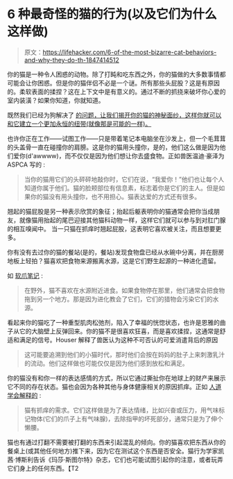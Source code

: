 # 6 种最奇怪的猫的行为(以及它们为什么这样做)

> 原文：<https://lifehacker.com/6-of-the-most-bizarre-cat-behaviors-and-why-they-do-th-1847414512>

你的猫是一种令人困惑的动物。除了打盹和吃东西之外，你的猫做的大多数事情都可能会让你困惑。但是你的猫伴侣不必是一个谜。所有那些头屁股？这是有原因的。柔软表面的揉捏？这在上下文中是有意义的。通过不断的抓挠来破坏你心爱的室内装潢？如果你知道，你就知道。

既然我们已经为狗解决了 [的问题，让我们揭开你的猫的神秘面纱，这样你就可以和它建立一个更加永恒的纽带(就像那是可能的一样)。](https://lifehacker.com/6-of-the-weirdest-dog-behaviors-and-why-they-do-it-1847393786)

也许你正在工作——试图工作——只是带着笔记本电脑坐在沙发上，但一个毛茸茸的头盖骨一直在碰撞你的肩膀。这是你的猫用头撞你，是的，他们这么做是因为他们爱你(d'awwww)，而不仅仅是因为他们想让你去盛食物。正如兽医温迪·豪泽为 ASPCA 写的 :

> 当你的猫用它们的头砰砰地敲你时，它们在说，“我爱你！”他们也让每个人知道你属于他们。猫的脸颊部位有信息素，标志着你是它们的主人。但是如果你的猫没有用头撞你，也不用担心。猫表达爱的方式还有很多。

翘起的猫屁股是另一种表示欣赏的象征；抬起后躯表明你的猫通常会把你当成朋友，就像猫用抬起的尾巴迎接其他猫科动物一样，这样它们就可以参与到对肛门腺的相互嗅闻中。 当一只猫在抓痒时翘起屁股，这表明它喜欢被关注，而且想要更多。

你有没有去过你的猫的餐站(是的，餐站)发现食物盘已经从水碗中分离，并在厨房地板上轻拍？猫喜欢把食物来源搬离水源，这是它们野生起源的一种进化遗留。

如 [软爪笔记](https://www.softpaws.com/why-does-my-cat-play-in-the-food-and-water-bowls/) :

> 在野外，猫不喜欢在水源附近进食。如果食物停在那里，他们通常会把食物拖到另一个地方。那是因为进化教会了它们，它们的猎物会污染它们的水源。

看起来你的猫吃了一种重型肌肉松弛剂，陷入了幸福的恍惚状态，也许是恩雅的曲子从它的大脑壁上反弹回来。你的猫不是很喜欢狂喜，而是喜欢揉捏，这通常是舒适和满足的信号。Houser 解释了兽医认为这种不可否认的可爱消遣背后的原因

> 这可能要追溯到他们的小猫时代，那时他们会按在妈妈的肚子上来刺激乳汁的流动。他们这样做也可能仅仅是因为他们感到放松和满足。

你的猫没有和你一样的表达感情的方式，所以它通过撕扯你在地球上的财产来展示它不同的存在状态。猫也会因为各种其他与身体健康相关的原因抓痒。正如 [人道学会解释的](https://www.humanesociety.org/resources/cats-destructive-scratching) :

> 猫有抓痒的需求。它们这样做是为了表达情绪，比如兴奋或压力，用气味标记物体(它们的爪子上有气味腺)，去除指甲的坏死部分，通常只是为了伸个懒腰。

猫也有通过打翻不需要被打翻的东西来引起混乱的倾向。你的猫喜欢把东西从你的餐桌上(或其他任何地方)推下来，因为它在测试这个东西是否安全。猫行为学家凯茜·博斯利告诉《玛莎·斯图尔特》杂志，它们也可能试图引起你的注意，或者玩弄它们身上的任何东西。【T2
